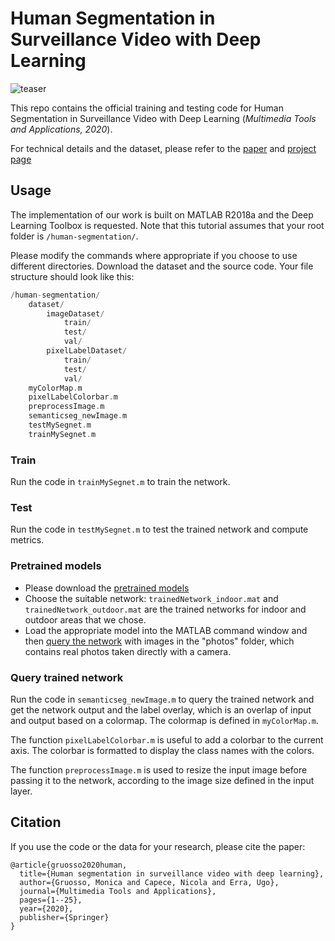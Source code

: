 # Human Segmentation in Surveillance Video with Deep Learning

![teaser](images/teaser.png)

This repo contains the official training and testing code for Human Segmentation in Surveillance Video with Deep Learning (_Multimedia Tools and Applications, 2020_).

For technical details and the dataset, please refer to the [paper](https://link.springer.com/article/10.1007/s11042-020-09425-0) and [project page](http://graphics.unibas.it/www/HumanSegmentation/index.md.html)

## Usage


The implementation of our work is built on MATLAB R2018a and the Deep Learning Toolbox is requested.
Note that this tutorial assumes that your root folder is `/human-segmentation/`. 

Please modify the commands where appropriate if you choose to use different directories.
Download the dataset and the source code. Your file structure should look like this:

~~~~~~~~~~~~~~~~~~~~~~~~~~~~~~~~~~~~~ C
/human-segmentation/
    dataset/
        imageDataset/
            train/
            test/
            val/
        pixelLabelDataset/
            train/
            test/
            val/
    myColorMap.m
    pixelLabelColorbar.m
    preprocessImage.m
    semanticseg_newImage.m
    testMySegnet.m
    trainMySegnet.m
~~~~~~~~~~~~~~~~~~~~~~~~~~~~~~~~~~~~~

### Train

Run the code in `trainMySegnet.m` to train the network.

### Test

Run the code in `testMySegnet.m` to test the trained network and compute metrics.

### Pretrained models

- Please download the [pretrained models](https://drive.google.com/drive/folders/1SZ-o2a0VBJTlzp6MzsbLA05MX1hjT1UD?usp=sharing)
- Choose the suitable network: `trainedNetwork_indoor.mat` and `trainedNetwork_outdoor.mat` are the trained networks for indoor and outdoor areas that we chose.
- Load the appropriate model into the MATLAB command window and then [query the network](#query-trained-network) with images in the "photos" folder, which contains real photos taken directly with a camera.

### Query trained network

Run the code in `semanticseg_newImage.m` to query the trained network and get the network output and the label overlay, which is an overlap of input and output based on a colormap. 
The colormap is defined in `myColorMap.m`. 

The function `pixelLabelColorbar.m` is useful to add a colorbar to the current axis. 
The colorbar is formatted to display the class names with the colors.

The function `preprocessImage.m` is used to resize the input image before passing it to the network, according to the image size defined in the input layer.

## Citation

If you use the code or the data for your research, please cite the paper:

```
@article{gruosso2020human,
  title={Human segmentation in surveillance video with deep learning},
  author={Gruosso, Monica and Capece, Nicola and Erra, Ugo},
  journal={Multimedia Tools and Applications},
  pages={1--25},
  year={2020},
  publisher={Springer}
}
```
